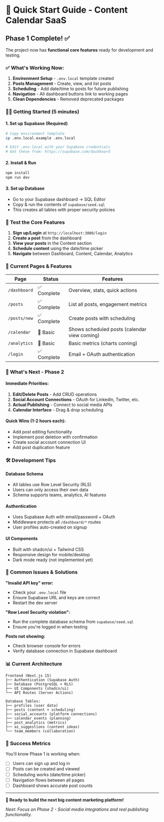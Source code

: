 # 🚀 Quick Start Guide - Content Calendar SaaS

## Phase 1 Complete! ✅

The project now has **functional core features** ready for development and testing.

### ✅ What's Working Now:

1. **Environment Setup** - `.env.local` template created
2. **Posts Management** - Create, view, and list posts
3. **Scheduling** - Add date/time to posts for future publishing
4. **Navigation** - All dashboard buttons link to working pages
5. **Clean Dependencies** - Removed deprecated packages

### 🏃‍♂️ Getting Started (5 minutes)

#### 1. **Set up Supabase** (Required)
```bash
# Copy environment template
cp .env.local.example .env.local

# Edit .env.local with your Supabase credentials
# Get these from: https://supabase.com/dashboard
```

#### 2. **Install & Run**
```bash
npm install
npm run dev
```

#### 3. **Set up Database**
- Go to your Supabase dashboard → SQL Editor
- Copy & run the contents of `supabase/seed.sql`
- This creates all tables with proper security policies

### 🎯 **Test the Core Features**

1. **Sign up/Login** at `http://localhost:3000/login`
2. **Create a post** from the dashboard
3. **View your posts** in the Content section
4. **Schedule content** using the date/time picker
5. **Navigate** between Dashboard, Content, Calendar, Analytics

### 📱 **Current Pages & Features**

| Page | Status | Features |
|------|--------|----------|
| `/dashboard` | ✅ Complete | Overview, stats, quick actions |
| `/posts` | ✅ Complete | List all posts, engagement metrics |
| `/posts/new` | ✅ Complete | Create posts with scheduling |
| `/calendar` | 🚧 Basic | Shows scheduled posts (calendar view coming) |
| `/analytics` | 🚧 Basic | Basic metrics (charts coming) |
| `/login` | ✅ Complete | Email + OAuth authentication |

### 🔧 **What's Next - Phase 2**

#### **Immediate Priorities:**
1. **Edit/Delete Posts** - Add CRUD operations
2. **Social Account Connections** - OAuth for LinkedIn, Twitter, etc.
3. **Actual Publishing** - Connect to social media APIs
4. **Calendar Interface** - Drag & drop scheduling

#### **Quick Wins (1-2 hours each):**
- Add post editing functionality
- Implement post deletion with confirmation
- Create social account connection UI
- Add post duplication feature

### 🛠 **Development Tips**

#### **Database Schema**
- All tables use Row Level Security (RLS)
- Users can only access their own data
- Schema supports teams, analytics, AI features

#### **Authentication**
- Uses Supabase Auth with email/password + OAuth
- Middleware protects all `/dashboard/*` routes
- User profiles auto-created on signup

#### **UI Components**
- Built with shadcn/ui + Tailwind CSS
- Responsive design for mobile/desktop
- Dark mode ready (not implemented yet)

### 🚨 **Common Issues & Solutions**

**"Invalid API key" error:**
- Check your `.env.local` file
- Ensure Supabase URL and keys are correct
- Restart the dev server

**"Row Level Security violation":**
- Run the complete database schema from `supabase/seed.sql`
- Ensure you're logged in when testing

**Posts not showing:**
- Check browser console for errors
- Verify database connection in Supabase dashboard

### 📊 **Current Architecture**

```
Frontend (Next.js 15)
├── Authentication (Supabase Auth)
├── Database (PostgreSQL + RLS)
├── UI Components (shadcn/ui)
└── API Routes (Server Actions)

Database Tables:
├── profiles (user data)
├── posts (content + scheduling)
├── social_accounts (platform connections)
├── calendar_events (planning)
├── post_analytics (metrics)
├── ai_suggestions (content ideas)
└── team_members (collaboration)
```

### 🎉 **Success Metrics**

You'll know Phase 1 is working when:
- [ ] Users can sign up and log in
- [ ] Posts can be created and viewed
- [ ] Scheduling works (date/time picker)
- [ ] Navigation flows between all pages
- [ ] Dashboard shows accurate post counts

---

**🚀 Ready to build the next big content marketing platform!**

*Next: Focus on Phase 2 - Social media integrations and real publishing functionality.*